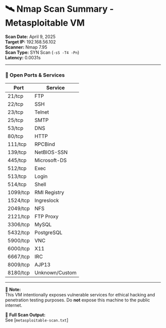 # 🛰️ Nmap Scan Summary - Metasploitable VM

**Scan Date:** April 9, 2025  
**Target IP:** 192.168.56.102  
**Scanner:** Nmap 7.95  
**Scan Type:** SYN Scan (`-sS -T4 -Pn`)  
**Latency:** 0.0031s

---

### 📡 Open Ports & Services

| Port     | Service         |
|----------|------------------|
| 21/tcp   | FTP              |
| 22/tcp   | SSH              |
| 23/tcp   | Telnet           |
| 25/tcp   | SMTP             |
| 53/tcp   | DNS              |
| 80/tcp   | HTTP             |
| 111/tcp  | RPCBind          |
| 139/tcp  | NetBIOS-SSN      |
| 445/tcp  | Microsoft-DS     |
| 512/tcp  | Exec             |
| 513/tcp  | Login            |
| 514/tcp  | Shell            |
| 1099/tcp | RMI Registry     |
| 1524/tcp | Ingreslock       |
| 2049/tcp | NFS              |
| 2121/tcp | FTP Proxy        |
| 3306/tcp | MySQL            |
| 5432/tcp | PostgreSQL       |
| 5900/tcp | VNC              |
| 6000/tcp | X11              |
| 6667/tcp | IRC              |
| 8009/tcp | AJP13            |
| 8180/tcp | Unknown/Custom   |

---

📝 **Note:**  
This VM intentionally exposes vulnerable services for ethical hacking and penetration testing purposes. Do **not** expose this machine to the public internet.

📂 **Full Scan Output:**  
See [`metasploitable-scan.txt`]
